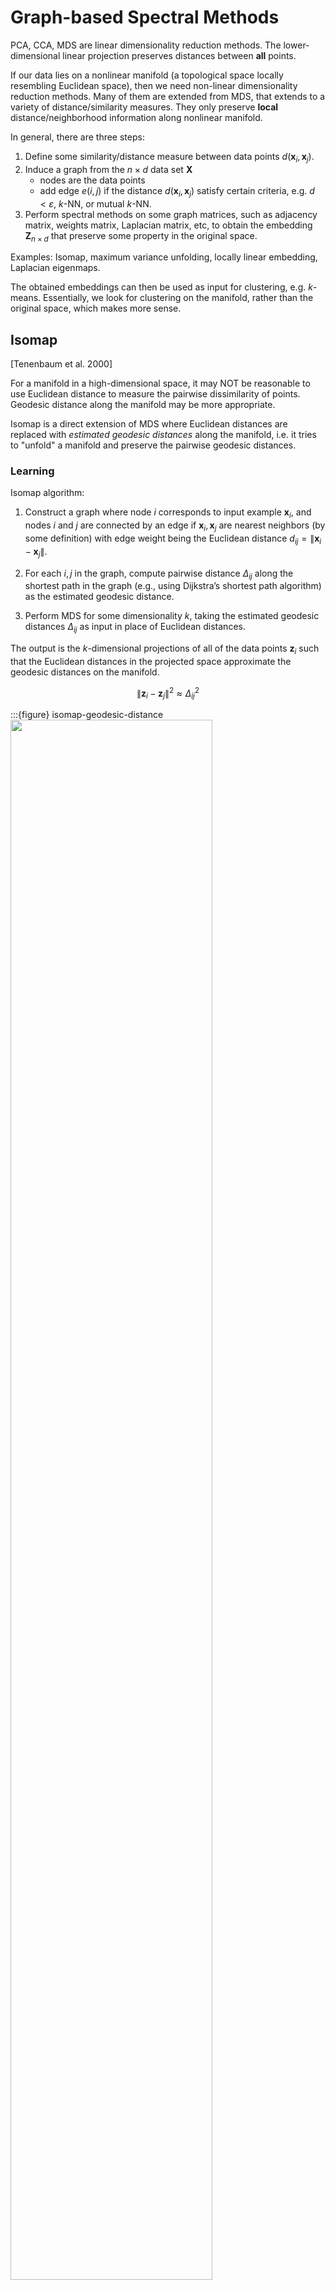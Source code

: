 # Graph-based Spectral Methods

PCA, CCA, MDS are linear dimensionality reduction methods. The lower-dimensional linear projection preserves distances between **all** points.

If our data lies on a nonlinear manifold (a topological space locally resembling Euclidean space), then we need non-linear dimensionality reduction methods. Many of them are extended from MDS, that extends to a variety of distance/similarity measures. They only preserve **local** distance/neighborhood information along nonlinear manifold.

In general, there are three steps:

1. Define some similarity/distance measure between data points $d(\boldsymbol{x}_i ,\boldsymbol{x}_j)$.
2. Induce a graph from the $n \times d$ data set $\boldsymbol{X}$
   - nodes are the data points
   - add edge $e(i,j)$ if the distance $d(\boldsymbol{x}_i,\boldsymbol{x}_j)$ satisfy certain criteria, e.g.  $d<\varepsilon$, $k$-NN, or mutual $k$-NN.
3. Perform spectral methods on some graph matrices, such as adjacency matrix, weights matrix, Laplacian matrix, etc, to obtain the embedding $\boldsymbol{Z} _{n \times d}$ that preserve some property in the original space.


Examples: Isomap, maximum variance unfolding, locally linear embedding, Laplacian eigenmaps.

The obtained embeddings can then be used as input for clustering, e.g. $k$-means. Essentially, we look for clustering on the manifold, rather than the original space, which makes more sense.

## Isomap

[Tenenbaum et al. 2000]

For a manifold in a high-dimensional space, it may NOT be reasonable to use Euclidean distance to measure the pairwise dissimilarity of points. Geodesic distance along the manifold may be more appropriate.

Isomap is a direct extension of MDS where Euclidean distances are replaced with *estimated geodesic distances* along the manifold, i.e. it tries to "unfold" a manifold and preserve the pairwise geodesic distances.


### Learning

Isomap algorithm:

1. Construct a graph where node $i$ corresponds to input example $\boldsymbol{x}_i$, and nodes $i$ and $j$ are connected by an edge if $\boldsymbol{x}_i, \boldsymbol{x}_j$ are nearest neighbors (by some definition) with edge weight being the Euclidean distance $d_{ij} = \left\| \boldsymbol{x}_i -\boldsymbol{x}_j  \right\|$.

1. For each $i,j$ in the graph, compute pairwise distance $\Delta_{i j}$ along the shortest path in the graph (e.g., using Dijkstra’s shortest path algorithm) as the estimated geodesic distance.

1. Perform MDS for some dimensionality $k$, taking the estimated geodesic distances $\Delta_{i j}$ as input in place of Euclidean distances.

The output is the $k$-dimensional projections of all of the data points $\boldsymbol{z}_i$ such that the Euclidean distances in the projected space approximate the geodesic distances on the manifold.

$$
\left\|\boldsymbol{z}_{i}-\boldsymbol{z}_{j}\right\|^{2} \approx \Delta_{i j}^{2}
$$

:::{figure} isomap-geodesic-distance
<img src="../imgs/gb-isomap-d3k2.png" width = "80%" alt=""/>

Isomap with $d=3,k=2$. The blue line is the real geodesic distance and the red line is estimated.  [Livescu 2021]
:::

### Pros Cons

**Pros**

- As the data set size increases, isomap is guaranteed to converge to the correct manifold that the data was drawn from, under certain conditions (e.g. no holes)


**Cons**

- Can be sensitive to the **neighborhood size** used in graph construction, or equivalently to the noise in the data.

    :::{figure} isomap-noise
    <img src="../imgs/gb-isomap-failure.png" width = "70%" alt=""/>

    Isomap fails when there are noises [Livescu 2021]
    :::

- Can't handle **holes** in the manifold. Geodesic distance computation can break. This is because the two points (even with the same color/label) sit in opposite to the hole have large geodesic distance on the manifold, which leads to large Euclidean distance in the projected space.

    :::{figure} gb-isomap-holes
    <img src="../imgs/gb-isomap-holes.png" width = "80%" alt=""/>

    Isomap fails when there are holes [Livescu 2021]
    :::


## Laplacian Eigenmaps

[[Belkin & Niyogi 2003](https://web.cse.ohio-state.edu/~belkin.8/papers/LEM_NC_03.pdf)]

Unlike isomap where the edge weights are local Euclidean distances, Laplacian eigenmaps define edge weights in another way.


### Learning

1. Construct an graph $G = (V, E)$ from data $\boldsymbol{X}$. Add edge $(i, j)$ if $\boldsymbol{x}_i$ and $\boldsymbol{x}_j$ are close, in the sense that
   - $\left\| \boldsymbol{x}_i  - \boldsymbol{x}_j  \right\| < \epsilon$, or
   - $n$-nearest-neighbors

1. Define edge weights as

    $$
    w_{i j}=\left\{\begin{array}{ll}
    \exp \left(-\left\|\boldsymbol{x}_{i}-\boldsymbol{x}_{j}\right\|^{2} / t\right), & (i, j) \in E \\
    0 & \text { otherwise }
    \end{array}\right.
    $$

    where $t$ is a hyperparameter like temperature. As $t = \infty$, $w_{ij} = a_{ij}$.

1. Define a diagonal matrix $\boldsymbol{D}$ with $d_{ii} = \sum_j w_{ij}$. This can be seen as the density around the node $i$. The graph Laplacian is $\boldsymbol{L} = \boldsymbol{D} - \boldsymbol{W}$. The $k$-dimensional representation $\boldsymbol{Z}$ is given by the $k$ bottom eigenvectors (excluding the smallest one, which is $\boldsymbol{1}$) for the generalized eigenvector problem

    $$
    \boldsymbol{L} \boldsymbol{v} = \lambda \boldsymbol{D} \boldsymbol{v}
    $$

    If $G$ is not connected, run this step for each connected component in $G$.

:::{admonition,dropdown,seealso} *Derivation*

We want to preserve locality: if two data points $\boldsymbol{x}_i , \boldsymbol{x}_j$ are close, then their embeddings $\boldsymbol{z}_i , \boldsymbol{z}_j$ are also close. To ensure this, the loss function is formulated as

$$
\sum_{i,j=1}^n w_{ij} \left\| \boldsymbol{z}_i - \boldsymbol{z}_j  \right\|  ^2
$$

where $w_{ij}$ measures the closeness of $i$ and $j$ in $\boldsymbol{X}$. If $i$ and $j$ are close in $\boldsymbol{X}$, then $w_{ij}$ is large, which force $\left\| \boldsymbol{z}_i - \boldsymbol{z}_j  \right\|$ to be small, i.e. $i$ and $j$ are close in $\boldsymbol{Z}$. For $i$ and $j$ that are far away in $\boldsymbol{X}$, don't care. Recall that the objective is to maintain locality.

It can be shown that

$$\begin{aligned}
\sum_{i,j=1}^n w_{ij} \left\| \boldsymbol{z}_i - \boldsymbol{z}_j  \right\|  ^2
&= \sum_{i,j=1}^n w_{ij} \left\| \boldsymbol{Z}^{\top} (\boldsymbol{e} _i - \boldsymbol{e} _j) \right\|  ^2\\
&= 2 \operatorname{tr} \left( \boldsymbol{Z} \boldsymbol{Z} ^{\top} \underbrace{\sum_{ij} w_{ij}(\boldsymbol{e} _i - \boldsymbol{e} _j) (\boldsymbol{e} _i - \boldsymbol{e} _j) ^{\top}}_{=\boldsymbol{L}} \right) \\
&= 2 \operatorname{tr}\left( \boldsymbol{Z} ^{\top} \boldsymbol{L} \boldsymbol{Z} \right) \\
\end{aligned}$$


Hence, our objective is now

$$\begin{aligned}
\min && \operatorname{tr}\left( \boldsymbol{Z} ^{\top} \boldsymbol{L} \boldsymbol{Z} \right) & &&\\
\mathrm{s.t.}
&& \boldsymbol{Z} ^{\top} \boldsymbol{D} \boldsymbol{Z} &= \boldsymbol{I} \\ && \boldsymbol{Z} ^{\top} \boldsymbol{D} \boldsymbol{1} &= \boldsymbol{0} \\
\end{aligned}$$

where the first constraint prevents trivial solution $\boldsymbol{Z} = \boldsymbol{0}$. Actually $\boldsymbol{Z} ^{\top} \boldsymbol{D} \boldsymbol{1} = \boldsymbol{0}$ is not necessary.

The solution ($k$ columns of $\boldsymbol{Z}$) is given by the bottom $k$ eigenvectors (excluding $\boldsymbol{1}$) of the generalized eigenvalue problem

$$
\boldsymbol{L} \boldsymbol{v} = \lambda \boldsymbol{D} \boldsymbol{v}
$$

```{margin}
See [graph Laplacians](graph-laplacian) for details about $\boldsymbol{L} ^\mathrm{rw}$ and $\boldsymbol{L} ^\mathrm{sym}$.
```

Or equivalently, the eigenvectors of random-walk graph Laplacian: $\boldsymbol{L} ^{\mathrm{rw}} = \boldsymbol{D} ^{-1} \boldsymbol{L}$.

To see why the two constraints come from, we can first see a $k=1$ example, i.e. projection onto a line. Suppose the projections are $z_1, \ldots, z_n$, the problem is

$$
\min _{\boldsymbol{z}} \boldsymbol{z} ^{\top} \boldsymbol{L} \boldsymbol{z}
$$

Note that there are two issues
- arbitrary scaling: if $\boldsymbol{z}^*$ is an optimal solution, then a new solution $c\boldsymbol{z}^*$ where $0<c<1$ gives a smaller function value, contradiction. Or we say $\boldsymbol{z} = \boldsymbol{0}$ is a trivial solution.
- translational invariance: if $\boldsymbol{z} ^*$ is an optimal solution, then a new solution $\boldsymbol{z} ^* + c\boldsymbol{1}$ gives the same function value.

```{margin}
The matrix $\boldsymbol{D}$ here is introduced by the authors in the original paper to reflect vertex importance. Actually replacing $\boldsymbol{D}$ by $\boldsymbol{I}$ also solve these two issues.
```

To solve these two issues, we add two constraints $\boldsymbol{z} ^{\top} \boldsymbol{D} \boldsymbol{z} = 1$ and $\boldsymbol{z} ^{\top} \boldsymbol{D} \boldsymbol{1} = 0$ respectively. The second constraint also removes a trivial solution $\boldsymbol{z} = c\boldsymbol{1}$, to be introduced soon. The problem becomes

$$\begin{aligned}
\min && \boldsymbol{z} ^{\top} \boldsymbol{L} \boldsymbol{z}  & &&\\
\mathrm{s.t.}
&& \boldsymbol{z} ^{\top} \boldsymbol{D} \boldsymbol{z} &= 1 &&  \\
&& \boldsymbol{z} ^{\top} \boldsymbol{D} \boldsymbol{1} &= 0 && \\
\end{aligned}$$

the solution is given by the 2nd smallest eigenvector of the generalized eigenproblem

$$
\boldsymbol{L} \boldsymbol{v} = \lambda \boldsymbol{D} \boldsymbol{v}
$$


Note that $\boldsymbol{v} = c\boldsymbol{1}$ is an eigenvector of $\boldsymbol{L}$ but the constraint $\boldsymbol{z} ^{\top} \boldsymbol{D} \boldsymbol{1} =0$ removes that.

To generalize to $k\ge 2$, we generalize the constraints to $\boldsymbol{Z} ^{\top} \boldsymbol{D} \boldsymbol{Z} = \boldsymbol{I}$ and $\boldsymbol{Z} ^{\top} \boldsymbol{D} \boldsymbol{1} = \boldsymbol{0}$ shown above. Note that if we move the second constraint (as in the paper), then the embedding in one of the $k$ dimensions will be $c \boldsymbol{1}$, hence we actually obtain $(k-1)$-dimensional embedding, but it is also helpful to distinguish points.



:::{figure} gb-laplacian-eigenmap-Nt
<img src="../imgs/gb-laplacian-eigenmap-Nt.png" width = "50%" alt=""/>

Laplacian eigenmap with varing $N$-nearest-neighbors and temperature $t$ [Livescu 2021]

:::

<!-- Other formulation: find centered and unit-covariance projections $\boldsymbol{z}_i$ that solve the total projected pairwise distances weighted by $w_{ij}$ and scaled by $d_{ii}d_{jj}$

$$\begin{aligned}
\min &\ \sum_{i j} \frac{w_{i j}|| \boldsymbol{z}_{i}-\boldsymbol{z}_{j}||^{2}}{\sqrt{d_{i i} d_{j j}}} \\
\text{s.t.} &\ \boldsymbol{Z} \text{ is centered and has unit covariance} \\
\end{aligned}$$

The solution $\boldsymbol{Z}$ is given by the $k$ bottom eigenvectors (excluding the smallest one) of the symmetrized normalized Laplacian defined as

$$
\boldsymbol{L}^{\mathrm{sym}} = \boldsymbol{I}  - \boldsymbol{D} ^{-\frac{1}{2}} \boldsymbol{W}  \boldsymbol{D} ^{-\frac{1}{2}}
$$ -->

### Relation to Spectral Clustering

Laplacian eigenmaps, as a dimension reduction that preserves locality, yields the same solution as [normalized cut](Ncut) in spectral clustering. By setting

$$
x_{i}=\left\{\begin{array}{c}
\frac{1}{\operatorname{vol}(A)}, \text { if } V_{i} \in A \\
-\frac{1}{\operatorname{vol}(B)}, \text { if } V_{i} \in B
\end{array}\right.
$$

We can show that $\boldsymbol{x} ^{\top} \boldsymbol{D} \boldsymbol{1} = \boldsymbol{0}$ and

$$
\frac{\boldsymbol{x}^{\top} \boldsymbol{L} \boldsymbol{x}}{\boldsymbol{x}^{\top} \boldsymbol{D}  \boldsymbol{x}}=W(A, B)\left(\frac{1}{\operatorname{vol}(A) }+\frac{1}{\operatorname{vol}(B) }\right)=\operatorname{Ncut}(A, B)
$$

The relaxed problem is

$$\begin{aligned}
\min_{\boldsymbol{x}} && \frac{\boldsymbol{x}^{\top} \boldsymbol{L} \boldsymbol{x}}{\boldsymbol{x}^{\top} \boldsymbol{D}  \boldsymbol{x}} & &&\\
\mathrm{s.t.}
&& \boldsymbol{x} ^{\top} \boldsymbol{D} \boldsymbol{1}  &= 0  && \\
\end{aligned}$$

To solve this, let $\boldsymbol{y} = \boldsymbol{D} ^{1/2} \boldsymbol{x}$, where $\boldsymbol{D}$ is invertible if $G$ has no isolated vertices. Then $\boldsymbol{y} ^{\top} \boldsymbol{D}^{1/2} \boldsymbol{1} =0$ and

$$
\frac{\boldsymbol{x}^{\top} \boldsymbol{L} \boldsymbol{x}}{\boldsymbol{x}^{\top} \boldsymbol{D}}  = \frac{\boldsymbol{y} \boldsymbol{D} ^{-1/2}\boldsymbol{L} \boldsymbol{D} ^{-1/2}\boldsymbol{y} }{\boldsymbol{y} ^{\top} \boldsymbol{y}}
$$

Note that $\boldsymbol{D} ^{-1/2}\boldsymbol{L} \boldsymbol{D} ^{-1/2} = \boldsymbol{L} ^{\mathrm{sym}}$. The problem is then

$$\begin{aligned}
\min_{\boldsymbol{y}} && \frac{\boldsymbol{y} \boldsymbol{L}^{\mathrm{sym}} \boldsymbol{y} }{\boldsymbol{y} ^{\top} \boldsymbol{y}}& &&\\
\mathrm{s.t.}
&& \boldsymbol{y} ^{\top} \boldsymbol{D}^{1/2} \boldsymbol{1} &=0 && \\
\end{aligned}$$

The solution is given by the second smallest eigenvalue of $\boldsymbol{L}^{\mathrm{sym}}$, when $\boldsymbol{y}$ is the corresponding eigenvector.


<!-- ### Interpretation

Consider data points on a circle.

some choice of $\epsilon$

$$
\approx \boldsymbol{L}
$$

$\boldsymbol{L} \boldsymbol{U}  = \boldsymbol{U} \boldsymbol{\Lambda}$ is discretization of the following:

$$
\frac{\partial^2 \boldsymbol{U}}{\partial x^2}  = \lambda \boldsymbol{U}
$$

$$U(0) = U(1)$$ -->

<!-- ### Diffusion Map

Interpretation: weighting $\boldsymbol{L}$ by connectivity (low weight for low connectivity) $\boldsymbol{D} ^{-1} \boldsymbol{L} \boldsymbol{v} = \lambda \boldsymbol{v}$, recall $\boldsymbol{L} = \boldsymbol{D} - \boldsymbol{W}$, then $\boldsymbol{D} ^{-1} \boldsymbol{W} \boldsymbol{v} = (1-\lambda)\boldsymbol{z}$.

$\mathbb{M}  = \boldsymbol{D} ^{-1} \boldsymbol{W}$ is a rwo stochastic matrix.

where $\mathbb{M} \boldsymbol{1} = \boldsymbol{1}, \mathbb{M} \ge 0, \lambda(\mathbb{M}) \le 1$. -->


### Seriation Problem

[Wikipedia](https://en.wikipedia.org/wiki/Seriation_(archaeology))

Now there are some archeological pieces $i = 1, \ldots, n$. Want to time order them $\pi(i)$. Have in hand is there similarity $w_{ij}$.

The problem can be formulated as

$$

$$

Permutation is hard. Spectral relaxation drop the permutation constraint.

Hope that the relative order in $f^*$ can tell $\boldsymbol{\pi}$.

What if we have some information, say $i$ is in some year for some $i$'s? Can we use this information?



## Randomized SVD-based Methods


### Johnson-Lindenstrauss Lemma

Lemma (Johnson-Lindenstrauss)
: For data vectors be $\boldsymbol{x} _1, \boldsymbol{x} _2, \ldots, \boldsymbol{x} _n \in \mathbb{R} ^d$ and  tolerance $\epsilon \in (0, \frac{1}{2} )$, there exists a Lipschitz mapping $f: \mathbb{R} ^d \rightarrow \mathbb{R} ^k$, where $k = \lfloor \frac{24 \log n}{\epsilon^2} \rfloor$ such that

  $$
  (1 - \epsilon) \left\| \boldsymbol{x}_i - \boldsymbol{x}_j  \right\| ^2 \le \left\| f(\boldsymbol{x}_i ) - f(\boldsymbol{x}_j )\right\| \le (1 + \epsilon) \left\| \boldsymbol{x}_i - \boldsymbol{x}_j  \right\| ^2
  $$

How do we construct $f$? Consider a random linear mapping: $f(\boldsymbol{u}) = \frac{1}{\sqrt{k}} \boldsymbol{A} \boldsymbol{u}$ for some $\boldsymbol{A} \in \mathbb{R} ^{k \times d}$ where $k < d$ and $a_{ij} \overset{\text{iid}}{\sim} \mathcal{N} (0, 1)$. The intuition: the columns of $\boldsymbol{A}$ are orthogonal to each other in expectation. If indeed orthogonal, then $\left\| \frac{1}{\sqrt{k}} \boldsymbol{A} \boldsymbol{u}  \right\| = \left\| \boldsymbol{u}  \right\|$.

To prove it, we need the following lemma.

Lemma (Norm preserving)
: Fix a vector $\boldsymbol{u} \in \mathbb{R} ^d$, then $\boldsymbol{A}$ preserves its norm in expectation.

  $$
  \mathbb{E} \left[ \left\| \frac{1}{\sqrt{k}} \boldsymbol{A} \boldsymbol{u}   \right\|^2 \right]  = \mathbb{E} [\left\| \boldsymbol{u}  \right\|^2]
  $$

  :::{admonition,dropdown,seealso} *Proof*


  $$\begin{aligned}
  \frac{1}{k} \mathbb{E} [\left\| \boldsymbol{A} \boldsymbol{u}  \right\| ^2]  
  &= \frac{1}{k} \boldsymbol{u} ^{\top} \mathbb{E} [\boldsymbol{A} ^{\top} \boldsymbol{A} ] \boldsymbol{u}    \\
  &= \frac{1}{k} \boldsymbol{u} ^{\top} k \boldsymbol{I}_{n \times n} \boldsymbol{u}     \\
  &= \left\| \boldsymbol{u}  \right\|   ^2 \\
  \end{aligned}$$

  The second equality holds since


  $$
  \mathbb{E} [\boldsymbol{a} _i ^{\top} \boldsymbol{a} _j] = \left\{\begin{array}{ll}
  \sum_{p=1}^k \mathbb{E} [a_{ik}^2] = \sum_{p=1}^k 1 =k , & \text { if } i=j \\
  0, & \text { otherwise }
  \end{array}\right.
  $$

  :::

Lemma (Concentration)
: Blessing of high dimensionality: things concentrate around mean. The probability of deviation is bounded. We first prove one-side deviation probability. The proof for the other side is similar.

  $$
  \mathbb{P} \left( \left\| \frac{1}{\sqrt{k}} \boldsymbol{A} \boldsymbol{u}   \right\| ^2 > (1 + \epsilon) \left\| \boldsymbol{u}  \right\|  ^2 \right)  \le \exp \left( \frac{k}{2} \left( \frac{\epsilon^2}{2} - \frac{\epsilon^3}{2}  \right) \right)
  $$

  :::{admonition,dropdown,seealso} *Proof*

  Let $\boldsymbol{v} = \frac{\boldsymbol{A} \boldsymbol{u} }{\left\| \boldsymbol{u}  \right\| } \in \mathbb{R} ^k$, it is easy to see $V_i \sim \mathcal{N} (0, 1)$. In this case,

  $$\begin{aligned}
  \mathbb{P}\left( \left\| \boldsymbol{v} \right\| ^2 > (1 + \epsilon) k\right)
  &= \mathbb{P}\left( \exp (\lambda \left\| \boldsymbol{v}  \right\| ^2) > \exp (1+ \epsilon) k \lambda \right)  \\
  &\le \frac{\mathbb{E} [\exp (\lambda \left\| \boldsymbol{v}  \right\| ^2)] }{\exp [ (1+ \epsilon) k\lambda]}  \quad \because \text{Markov inequality} \\
  &\le \frac{[\mathbb{E} [\exp (\lambda V_i^2)]]^k }{\exp [ (1+ \epsilon) k\lambda]}  \quad \because V_i \text{ are i.i.d.}  \\
  &=  \exp [-(1 + \epsilon) k \lambda] \left( \frac{1}{1-2\lambda}  \right)^{k/2} \\
  \end{aligned}$$

  The last equality holds since by moment generating function $\mathbb{E} [e^{tX}] = \frac{1}{\sqrt{1- 2t} }$ for $X \sim \chi ^2 _1$.

  If we choose $\lambda = \frac{\epsilon}{2(1+\epsilon)} < \frac{1}{2}$, then


  $$
  \mathbb{P} (\left\| \boldsymbol{v}  \right\| > (1 + \epsilon)k)  \le \left[ (1+\epsilon)e^{- \epsilon} \right]^{k/2}.
  $$

  Then it remains to show $1+\epsilon \le \exp(\epsilon - \frac{\epsilon^2}{2} +  \frac{\epsilon^3}{2})$ for $\epsilon > 0$, which is true by derivative test. Plug in this inequality we get the required inequality.


  Then by union bound,

  $$
  \mathbb{P}\left( \left\| \boldsymbol{v}  \right\| > (1 + \epsilon) k \text{ or }  \left\| \boldsymbol{v}  \right\| < (1 - \epsilon) k \right) \le 2 \exp \left(\frac{k}{2}\left(\frac{\epsilon^{2}}{2}-\frac{\epsilon^{3}}{2}\right)\right)
  $$

  :::

Now we prove the JL lemma.

:::{admonition,dropdown,seealso} *Proof of JL*

The probability we fail to find an $\epsilon$-distortion map for any $(i, j)$ pair is

$$\begin{aligned}
&= \mathbb{P} \left( \exists i, j: \left\| \boldsymbol{A} \boldsymbol{x}_i - \boldsymbol{A} \boldsymbol{x}_j  \right\|^2 > (1 + \epsilon) \left\| \boldsymbol{x}_i - \boldsymbol{x}_j  \right\|  ^2  \text{ or } < (1 - \epsilon) \left\| \boldsymbol{x}_i - \boldsymbol{x}_j  \right\|  ^2 \right)   \\
&= \mathbb{P} \left( \cup_{(i,j)} \right)  \\
&\le \binom{n}{2} 2  \exp \left(\frac{k}{2}\left(\frac{\epsilon^{2}}{2}-\frac{\epsilon^{3}}{2}\right)\right)\quad \because \text{union bound} \\
&\le 2 n^2 \exp \left(\frac{k}{2}\left(\frac{\epsilon^{2}}{2}-\frac{\epsilon^{3}}{2}\right)\right)\\
\end{aligned}$$

With some choice of $k$, this upper bound is $1 - \frac{1}{n}$, i.e. there is an $\frac{1}{n}$ chance we get a map with $\epsilon$ distortion. What if we want a higher probability?

For some $\alpha$, if we set, $k \ge (4 + 2\alpha) \left( \frac{\epsilon^{2}}{2}-\frac{\epsilon^{3}}{2} \right) ^{-1} \log(n)$, then the embedding $f(\boldsymbol{x} ) = \frac{1}{\sqrt{k}} \boldsymbol{A} \boldsymbol{x}$ succeeds with probability at least $1 - \frac{1}{n^\alpha}$.

:::


## Locally Linear Embedding

Locally linear embedding learns a mapping in which each point can be expressed as a **linear function** of its nearest neighbors.

## Maximum Variance Unfolding

Maximum variance unfolding tries to maximize the variance of the data (like PCA) while respecting neighborhood relationships.

ref: https://www.youtube.com/watch?v=DW3lSYltfzo


.


.


.


.


.


.


.


.
